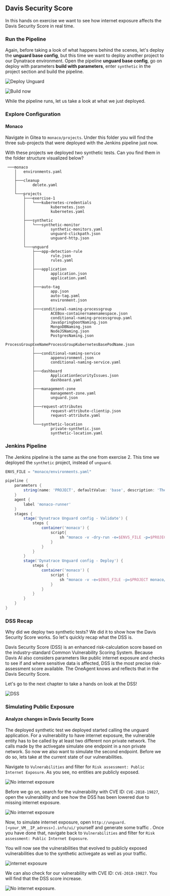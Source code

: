 ## Davis Security Score

In this hands on exercise we want to see how internet exposure affects the Davis Security Score in real time. 

### Run the Pipeline
Again, before taking a look of what happens behind the scenes, let's deploy the **unguard base config**, but this time we want to deploy another project to our Dynatrace environment. Open the pipeline **unguard base config**, go on deploy with parameters **build with parameters**, enter `synthetic` in the project section and build the pipeline. 

![Deploy Unguard](../../assets/images/2-8-unguard-monaco.png)

![Build now](../../assets/images/2-9-synthetic-config.png)



While the pipeline runs, let us take a look at what we just deployed.


### Explore Configuration

#### Monaco 

Navigate in Gitea to `monaco/projects`. Under this folder you will find the three sub-projects that were deployed with the Jenkins pipeline just now. 

With these projects we deployed two synthetic tests. Can you find them in the folder structure visualized below?


```
 ───monaco
    │   environments.yaml
    │   
    ├───cleanup
    │       delete.yaml
    │       
    └───projects
        ├───exercise-1
        │   └───kubernetes-credentials
        │           kubernetes.json
        │           kubernetes.yaml
        │           
        ├───synthetic
        │   └───synthetic-monitor
        │           synthetic-monitors.yaml
        │           unguard-clickpath.json
        │           unguard-http.json
        │           
        └───unguard
            ├───app-detection-rule
            │       rule.json
            │       rules.yaml
            │       
            ├───application
            │       application.json
            │       application.yaml
            │       
            ├───auto-tag
            │       app.json
            │       auto-tag.yaml
            │       environment.json
            │       
            ├───conditional-naming-processgroup
            │       ACEBox-containernamenamespace.json
            │       conditional-naming-processgroup.yaml
            │       JavaSpringbootNaming.json
            │       MongoDBNaming.json
            │       NodeJSNaming.json
            │       PostgresNaming.json
            │       ProcessGroupExeNameProcessGroupKubernetesBasePodName.json
            │       
            ├───conditional-naming-service
            │       appenvironment.json
            │       conditional-naming-service.yaml
            │       
            ├───dashboard
            │       ApplicationSecurityIssues.json
            │       dashboard.yaml
            │       
            ├───management-zone
            │       management-zone.yaml
            │       unguard.json
            │       
            ├───request-attributes
            │       request-attribute-clientip.json
            │       request-attribute.yaml
            │       
            └───synthetic-location
                    private-synthetic.json
                    synthetic-location.yaml    
```

### Jenkins Pipeline

The Jenkins pipeline is the same as the one from exercise 2. This time we deployed the `synthetic` project, instead of `unguard`.

```groovy
ENVS_FILE = "monaco/environments.yaml"

pipeline {
    parameters {
        string(name: 'PROJECT', defaultValue: 'base', description: 'The name of the monaco project to deploy.', trim: true)
    }
    agent {
        label 'monaco-runner'
    }
    stages {
        stage('Dynatrace Unguard config - Validate') {
            steps {
                container('monaco') {
                    script{
                        sh "monaco -v -dry-run -e=$ENVS_FILE -p=$PROJECT monaco/projects"
                    }
                }
            }
        }
        stage('Dynatrace Unguard config - Deploy') {
            steps {
                container('monaco') {
                    script {
                        sh "monaco -v -e=$ENVS_FILE -p=$PROJECT monaco/projects"
                    }
                }
            }
        }
    }
}
```

### DSS Recap
Why did we deploy two synthetic tests? We did it to show how the Davis Security Score works. So let's quickly recap what the DSS is.

Davis Security Score (DSS) is an enhanced risk-calculation score based on the industry-standard Common Vulnerability Scoring System. Because Davis AI also considers parameters like public internet exposure and checks to see if and where sensitive data is affected, DSS is the most precise risk-assessment score available.
The OneAgent knows and reflects that in the Davis Security Score.

Let's go to the next chapter to take a hands on look at the DSS!


![DSS](../../assets/images/4-1-DSS.png)



### Simulating Public Exposure

#### Analyze changes in Davis Security Score

The deployed synthetic test we deployed started calling the unguard application. For a vulnerability to have internet exposure, the vulnerable entity has to be called by at least two different non private network. The calls made by the activegate simulate one endpoint in a non private network. So now we also want to simulate the second endpoint. Before we do so, lets take at the current state of our vulnerabilities.

Navigate to `Vulnerabilities` and filter for `Risk assessment: Public Internet Exposure`. As you see, no entities are publicly exposed.

![No internet exposure](../../assets/images/4-4-no-internet-exposure.png)

Before we go on, search for the vulnerability with CVE ID: `CVE-2018-19827`, open the vulnerability and see how the DSS has been lowered due to missing internet exposure.

![No internet exposure](../../assets/images/4-3-DSS-increase.png)

Now, to simulate internet exposure, open `http://unguard.[<your_VM__IP_adress>].info/ui/` yourself and generate some traffic .
Once you have done that, navigate back to `Vulnerabilities` and filter for `Risk assessment: Public Internet Exposure`. 

You will now see the vulnerabilities that evolved to publicly exposed vulnerabilities due to the synthetic activegate as well as your traffic.

![internet exposure](../../assets/images/4-5-internet-exposure.png)

We can also check for our vulnerability with CVE ID: `CVE-2018-19827`. You will find that the DSS score increase.

![No internet exposure](../../assets/images/4-6-DSS-exposure.png).



